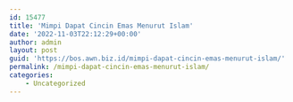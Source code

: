 ```yaml
---
id: 15477
title: 'Mimpi Dapat Cincin Emas Menurut Islam'
date: '2022-11-03T22:12:29+00:00'
author: admin
layout: post
guid: 'https://bos.awn.biz.id/mimpi-dapat-cincin-emas-menurut-islam/'
permalink: /mimpi-dapat-cincin-emas-menurut-islam/
categories:
    - Uncategorized
---
```


